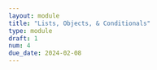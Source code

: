 ```yaml
---
layout: module
title: "Lists, Objects, & Conditionals"
type: module
draft: 1
num: 4
due_date: 2024-02-08
---
```

